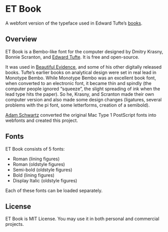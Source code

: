 # ET Book

A webfont version of the typeface used in Edward Tufte’s [books](https://www.edwardtufte.com/tufte/books_vdqi).

## Overview

ET Book is a Bembo-like font for the computer designed by Dmitry Krasny, Bonnie Scranton, and [Edward Tufte](https://www.edwardtufte.com/tufte). It is free and open-source.

It was used in [Beautiful Evidence](http://www.edwardtufte.com/tufte/books_be), and some of his other digitally released books. Tufte’s earlier books on analytical design were set in real lead in Monotype Bembo. While Monotype Bembo was an excellent book font, when converted to an electronic font, it became thin and spindly (the computer people ignored “squeeze”, the slight spreading of ink when the lead type hits the paper). So he, Krasny, and Scranton made their own computer version and also made some design changes (ligatures, several problems with the pi font, some letterforms, creation of a semibold).

[Adam Schwartz](http://adamschwartz.co) converted the original Mac Type 1 PostScript fonts into webfonts and created this project.

## Fonts

ET Book consists of 5 fonts:

- Roman (lining figures)
- Roman (oldstyle figures)
- Semi-bold (oldstyle figures)
- Bold (lining figures)
- Display Italic (oldstyle figures)

Each of these fonts can be loaded separately.

## License

ET Book is MIT License. You may use it in both personal and commercial projects.
